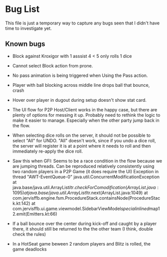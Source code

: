 # Bug List

This file is just a temporary way to capture any bugs seen that I didn't have time to investigate yet.

## Known bugs

- Block against Kroxigor with 1 asssist 4 < 5 only rolls 1 dice
- Cannot select Block action from prone.
- No pass animation is being triggered when Using the Pass action.
- Player with ball blocking across middle line drops ball that bounce, crash
- Hover over player in dugout during setup doesn't show stat card.
- The UI flow for P2P Host/Client works in the happy case, but there are plenty of options
  for messing it up. Probably need to rethink the logic to make it easier to manage. Especially
  when the other party jump back in the flow.
- When selecting dice rolls on the server, it should not be possible to select "All" for UNDO.
  "All" doesn't work, since if you undo a dice roll, the server will register it is at a point where
  it needs to roll and then immediately re-apply the dice roll.

- Saw this when GFI: Seems to be a race condition in the flow because we are jumping threads. Can be
  reproduced relatively consistently using two random players in a P2P Game (it does require the UI)
  Exception in thread "AWT-EventQueue-0" java.util.ConcurrentModificationException
  at java.base/java.util.ArrayList$Itr.checkForComodification(ArrayList.java:1095)
  at java.base/java.util.ArrayList$Itr.next(ArrayList.java:1049)
  at com.jervisffb.engine.fsm.ProcedureStack.containsNode(ProcedureStack.kt:142)
  at com.jervisffb.ui.game.viewmodel.SidebarViewModel$special$$inlined$map$1$2.emit(Emitters.kt:66)

- If a ball bounce over the center during kick-off and caught by a player there, it should still be returned to the
  the other team (I think, double check the rules)

- In a HotSeat game beween 2 random players and Blitz is rolled, the game deadlocks
